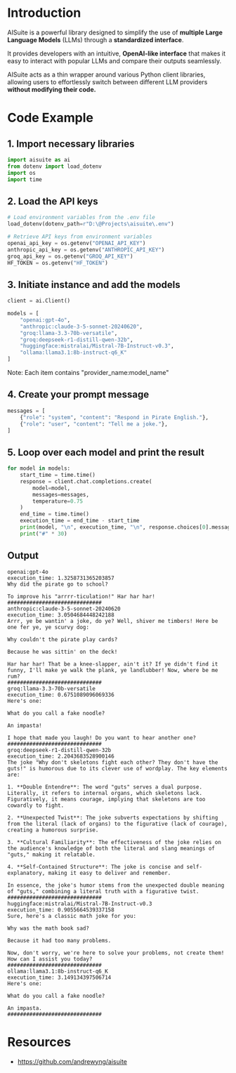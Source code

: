 # Introduction

AISuite is a powerful library designed to simplify the use of **multiple Large Language Models** (LLMs) through a **standardized interface**. 

It provides developers with an intuitive, **OpenAI-like interface** that makes it easy to interact with popular LLMs and compare their outputs seamlessly.

AISuite acts as a thin wrapper around various Python client libraries, allowing users to effortlessly switch between different LLM providers **without modifying their code.**

# Code Example

## 1. Import necessary libraries
```python
import aisuite as ai
from dotenv import load_dotenv
import os
import time
```

## 2. Load the API keys
```python
# Load environment variables from the .env file
load_dotenv(dotenv_path=r"D:\@Projects\aisuite\.env")

# Retrieve API keys from environment variables
openai_api_key = os.getenv("OPENAI_API_KEY")
anthropic_api_key = os.getenv("ANTHROPIC_API_KEY")
groq_api_key = os.getenv("GROQ_API_KEY")
HF_TOKEN = os.getenv("HF_TOKEN")
```

## 3. Initiate instance and add the models
```python
client = ai.Client()

models = [
    "openai:gpt-4o",
    "anthropic:claude-3-5-sonnet-20240620",
    "groq:llama-3.3-70b-versatile",
    "groq:deepseek-r1-distill-qwen-32b",
    "huggingface:mistralai/Mistral-7B-Instruct-v0.3",
    "ollama:llama3.1:8b-instruct-q6_K"
]
```

Note: Each item contains "provider_name:model_name"

## 4. Create your prompt message
```python
messages = [
    {"role": "system", "content": "Respond in Pirate English."},
    {"role": "user", "content": "Tell me a joke."},
]
```

## 5. Loop over each model and print the result
```python
for model in models:
    start_time = time.time()
    response = client.chat.completions.create(
        model=model,
        messages=messages,
        temperature=0.75
    )
    end_time = time.time()
    execution_time = end_time - start_time
    print(model, "\n", execution_time, "\n", response.choices[0].message.content)
    print("#" * 30)
```

## Output

```
openai:gpt-4o
execution_time: 1.3258731365203857
Why did the pirate go to school?

To improve his "arrrr-ticulation!" Har har har!
##############################
anthropic:claude-3-5-sonnet-20240620
execution_time: 3.0504684448242188
Arrr, ye be wantin' a joke, do ye? Well, shiver me timbers! Here be one fer ye, ye scurvy dog:

Why couldn't the pirate play cards?

Because he was sittin' on the deck!

Har har har! That be a knee-slapper, ain't it? If ye didn't find it funny, I'll make ye walk the plank, ye landlubber! Now, where be me rum?
##############################
groq:llama-3.3-70b-versatile
execution_time: 0.6751089096069336
Here's one:

What do you call a fake noodle?

An impasta!

I hope that made you laugh! Do you want to hear another one?
##############################
groq:deepseek-r1-distill-qwen-32b
execution_time: 2.2043683528900146
The joke "Why don't skeletons fight each other? They don't have the guts!" is humorous due to its clever use of wordplay. The key elements are:

1. **Double Entendre**: The word "guts" serves a dual purpose. Literally, it refers to internal organs, which skeletons lack. Figuratively, it means courage, implying that skeletons are too cowardly to fight.

2. **Unexpected Twist**: The joke subverts expectations by shifting from the literal (lack of organs) to the figurative (lack of courage), creating a humorous surprise.

3. **Cultural Familiarity**: The effectiveness of the joke relies on the audience's knowledge of both the literal and slang meanings of "guts," making it relatable.

4. **Self-Contained Structure**: The joke is concise and self-explanatory, making it easy to deliver and remember.

In essence, the joke's humor stems from the unexpected double meaning of "guts," combining a literal truth with a figurative twist.
##############################
huggingface:mistralai/Mistral-7B-Instruct-v0.3
execution_time: 0.9055664539337158
Sure, here's a classic math joke for you:

Why was the math book sad?

Because it had too many problems.

Now, don't worry, we're here to solve your problems, not create them! How can I assist you today?
##############################
ollama:llama3.1:8b-instruct-q6_K
execution_time: 3.149134397506714
Here's one:

What do you call a fake noodle?

An impasta.
##############################
```

# Resources

- https://github.com/andrewyng/aisuite
